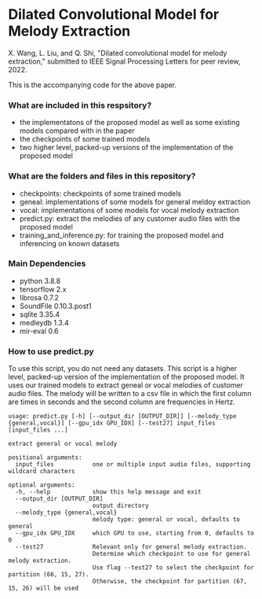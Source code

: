# Dilated Convolutional Model for Melody Extraction
X. Wang, L. Liu, and Q. Shi, "Dilated convolutional model for melody extraction," submitted to IEEE Signal Processing Letters for peer review, 2022.

This is the accompanying code for the above paper.

### What are included in this respsitory?
- the implementatons of the proposed model as well as some existing models compared with in the paper
- the checkpoints of some trained models
- two higher level, packed-up versions of the implementation of the proposed model

### What are the folders and files in this repository?
- checkpoints: checkpoints of some trained models
- geneal: implementations of some models for general meldoy extraction
- vocal: implementations of some models for vocal melody extraction
- predict.py: extract the melodies of any customer audio files with the proposed model
- training_and_inference.py: for training the proposed model and inferencing on known datasets

### Main Dependencies
- python 3.8.8 
- tensorflow 2.x
- librosa 0.7.2
- SoundFile 0.10.3.post1
- sqlite 3.35.4
- medleydb 1.3.4
- mir-eval 0.6

### How to use predict.py
To use this script, you do not need any datasets. This script is a higher level, packed-up version of the implementation of the proposed model. It uses our trained models to extract geneal or vocal melodies of customer audio files. The melody will be written to a csv file in which the first column are times in seconds and the second column are frequencies in Hertz.
```
usage: predict.py [-h] [--output_dir [OUTPUT_DIR]] [--melody_type {general,vocal}] [--gpu_idx GPU_IDX] [--test27] input_files [input_files ...]

extract general or vocal melody

positional arguments:
  input_files           one or multiple input audio files, supporting wildcard characters

optional arguments:
  -h, --help            show this help message and exit
  --output_dir [OUTPUT_DIR]
                        output directory
  --melody_type {general,vocal}
                        melody type: general or vocal, defaults to general
  --gpu_idx GPU_IDX     which GPU to use, starting from 0, defaults to 0
  --test27              Relevant only for general melody extraction.
                        Determine which checkpoint to use for general melody extraction.
                        Use flag --test27 to select the checkpoint for partition (66, 15, 27).
                        Otherwise, the checkpoint for partition (67, 15, 26) will be used
```
